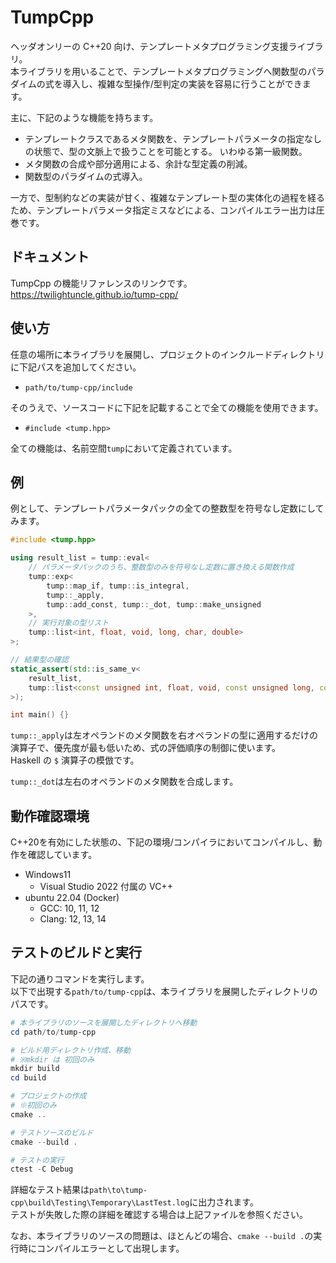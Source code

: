 # TumpCpp

ヘッダオンリーの C++20 向け、テンプレートメタプログラミング支援ライブラリ。  
本ライブラリを用いることで、テンプレートメタプログラミングへ関数型のパラダイムの式を導入し、複雑な型操作/型判定の実装を容易に行うことができます。

主に、下記のような機能を持ちます。

-   テンプレートクラスであるメタ関数を、テンプレートパラメータの指定なしの状態で、型の文脈上で扱うことを可能とする。
    いわゆる第一級関数。
-   メタ関数の合成や部分適用による、余計な型定義の削減。
-   関数型のパラダイムの式導入。

一方で、型制約などの実装が甘く、複雑なテンプレート型の実体化の過程を経るため、テンプレートパラメータ指定ミスなどによる、コンパイルエラー出力は圧巻です。  

## ドキュメント

TumpCpp の機能リファレンスのリンクです。  
https://twilightuncle.github.io/tump-cpp/

## 使い方

任意の場所に本ライブラリを展開し、プロジェクトのインクルードディレクトリに下記パスを追加してください。

- `path/to/tump-cpp/include`

そのうえで、ソースコードに下記を記載することで全ての機能を使用できます。

- `#include <tump.hpp>`

全ての機能は、名前空間`tump`において定義されています。

## 例

例として、テンプレートパラメータパックの全ての整数型を符号なし定数にしてみます。

```cpp
#include <tump.hpp>

using result_list = tump::eval<
    // パラメータパックのうち、整数型のみを符号なし定数に置き換える関数作成
    tump::exp<
        tump::map_if, tump::is_integral,
        tump::_apply,
        tump::add_const, tump::_dot, tump::make_unsigned
    >,
    // 実行対象の型リスト
    tump::list<int, float, void, long, char, double>
>;

// 結果型の確認
static_assert(std::is_same_v<
    result_list,
    tump::list<const unsigned int, float, void, const unsigned long, const unsigned char, double>
>);

int main() {}
```

`tump::_apply`は左オペランドのメタ関数を右オペランドの型に適用するだけの演算子で、優先度が最も低いため、式の評価順序の制御に使います。  
Haskell の `$` 演算子の模倣です。

`tump::_dot`は左右のオペランドのメタ関数を合成します。

## 動作確認環境

C++20を有効にした状態の、下記の環境/コンパイラにおいてコンパイルし、動作を確認しています。

- Windows11
    - Visual Studio 2022 付属の VC++
- ubuntu 22.04 (Docker)
    - GCC: 10, 11, 12
    - Clang: 12, 13, 14

## テストのビルドと実行

下記の通りコマンドを実行します。  
以下で出現する`path/to/tump-cpp`は、本ライブラリを展開したディレクトリのパスです。

```powershell
# 本ライブラリのソースを展開したディレクトリへ移動
cd path/to/tump-cpp

# ビルド用ディレクトリ作成、移動
# ※mkdir は 初回のみ
mkdir build
cd build

# プロジェクトの作成
# ※初回のみ
cmake ..

# テストソースのビルド
cmake --build .

# テストの実行
ctest -C Debug
```

詳細なテスト結果は`path\to\tump-cpp\build\Testing\Temporary\LastTest.log`に出力されます。  
テストが失敗した際の詳細を確認する場合は上記ファイルを参照ください。

なお、本ライブラリのソースの問題は、ほとんどの場合、`cmake --build .`の実行時にコンパイルエラーとして出現します。
